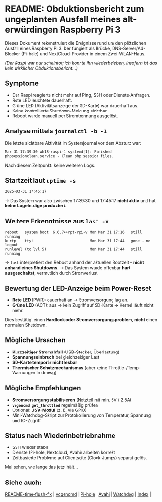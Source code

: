 # README: Obduktionsbericht zum ungeplanten Ausfall meines alt-erwürdingen Raspberry Pi 3

Dieses Dokument rekonstruiert die Ereignisse rund um den plötzlichen Ausfall eines Raspberry Pi 3.
Der fungiert als Brücke, DNS-Server/Ad-Blocker (Pi-hole) und NextCloud-Provider in einem Zwei-WLAN-Haus.

_(Der Raspi war nur scheintot; ich konnte ihn wiederbeleben, insofern ist das kein *wirklicher* Obduktionsbericht...)_

## Symptome

- Der Raspi reagierte nicht mehr auf Ping, SSH oder Dienste-Anfragen.
- Rote LED leuchtete dauerhaft.
- Grüne LED (Aktivitätsanzeige der SD-Karte) war dauerhaft aus.
- Keine kontrollierte Shutdown-Meldung sichtbar.
- Reboot wurde manuell per Stromtrennung ausgelöst.

## Analyse mittels `journalctl -b -1`

Die letzte sichtbare Aktivität im Systemjournal vor dem Absturz war:

~~~
Mar 31 17:39:30 wh18-raspi-1 systemd[1]: Finished phpsessionclean.service - Clean php session files.
~~~

Nach diesem Zeitpunkt: keine weiteren Logs.

## Startzeit laut `uptime -s`

~~~
2025-03-31 17:45:17
~~~

→ Das System war also zwischen 17:39:30 und 17:45:17 **nicht aktiv** und hat **keine Logeinträge produziert**.

## Weitere Erkenntnisse aus `last -x`

~~~
reboot   system boot  6.6.74+rpt-rpi-v Mon Mar 31 17:16   still running
kurtp    tty1                          Mon Mar 31 17:44   gone - no logout
runlevel (to lvl 5)                    Mon Mar 31 17:44   still running
~~~

→ `last` interpretiert den Reboot anhand der aktuellen Bootzeit – **nicht anhand eines Shutdowns**.
→ Das System wurde offenbar **hart ausgeschaltet**, vermutlich durch Stromverlust.

## Bewertung der LED-Anzeige beim Power-Reset

- **Rote LED** (PWR): dauerhaft an → Stromversorgung lag an.
- **Grüne LED** (ACT): aus → kein Zugriff auf SD-Karte → Kernel läuft nicht mehr.

Dies bestätigt einen **Hardlock oder Stromversorgungsproblem**, **nicht** einen normalen Shutdown.

## Mögliche Ursachen

- **Kurzzeitiger Stromabfall** (USB-Stecker, Überlastung)
- **Spannungseinbruch** bei gleichzeitiger Last
- **SD-Karte temporär nicht lesbar**
- **Thermischer Schutzmechanismus** (aber keine Throttle-/Temp-Warnungen in dmesg)

## Mögliche Empfehlungen

- **Stromversorgung stabilisieren** (Netzteil mit min. 5V / 2.5A)
- **`vcgencmd get_throttled`** regelmäßig prüfen
- Optional: **USV-Modul** (z. B. via GPIO)
- Mini-Watchdog-Skript zur Protokollierung von Temperatur, Spannung und IO-Zugriff

## Status nach Wiederinbetriebnahme

- SSH wieder stabil
- Dienste (Pi-hole, Nextcloud, Avahi) arbeiten korrekt
- Zeitbasierte Probleme auf Clientseite (Clock-Jumps) separat gelöst

Mal sehen, wie lange das jetzt hält...

## Siehe auch:

[README-time-flush-fix](#README-time-flush-fix) |
[vcgencmd](#vcgencmd) |
[Pi-hole](#Pi-hole) |
[Avahi](#Avahi) |
[Watchdog](#Watchdog) |
[Index](#Index) |


